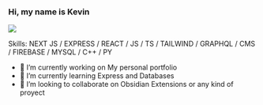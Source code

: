 ### Hi, my name is Kevin
![](https://encrypted-tbn0.gstatic.com/images?q=tbn:ANd9GcSnkPV5eH3TIafD7dw40ucvQ3rh_l_1WEqSmBUZMqsPhikPKCKFrmNUrB5yyH3L-Xv7oXI&usqp=CAU)

Skills:  NEXT JS / EXPRESS / REACT / JS / TS / TAILWIND / GRAPHQL / CMS / FIREBASE / MYSQL / C++ / PY

- 🔭 I’m currently working on My personal portfolio 
- 🌱 I’m currently learning Express and Databases
- 👯 I’m looking to collaborate on Obsidian Extensions or any kind of proyect 
